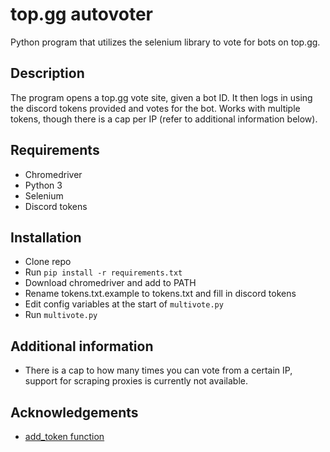 # top.gg autovoter

Python program that utilizes the selenium library to vote for bots on top.gg.

## Description

The program opens a top.gg vote site, given a bot ID. It then logs in using the discord tokens provided and votes for the bot. Works with multiple tokens, though there is a cap per IP (refer to additional information below).

## Requirements

- Chromedriver
- Python 3
- Selenium
- Discord tokens

## Installation

- Clone repo
- Run ```pip install -r requirements.txt```
- Download chromedriver and add to PATH
- Rename tokens.txt.example to tokens.txt and fill in discord tokens
- Edit config variables at the start of ```multivote.py```
- Run ```multivote.py```

## Additional information

- There is a cap to how many times you can vote from a certain IP, support for scraping proxies is currently not available.

## Acknowledgements

- [add_token function](https://github.com/RealMoondancer/DiscordTokenLogin/blob/main/main.py)
